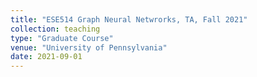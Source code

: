 ```yaml
---
title: "ESE514 Graph Neural Netwrorks, TA, Fall 2021"
collection: teaching
type: "Graduate Course"
venue: "University of Pennsylvania"
date: 2021-09-01
---
```

